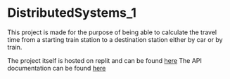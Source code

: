 # DistributedSystems_1

This project is made for the purpose of being able to calculate the travel time from a starting train station to a 
destination station either by car or by train.

The project itself is hosted on replit and can be found [here](https://distributedsystems1.johnchristianca.repl.co/)
The API documentation can be found [here](https://documenter.getpostman.com/view/11153633/UyrBhvfc)

